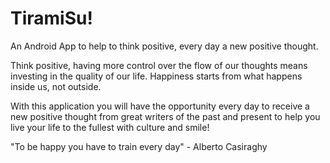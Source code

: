 # TiramiSu!
An Android App to help to think positive, every day a new positive thought.

Think positive, having more control over the flow of our thoughts means investing in the quality of our life.
Happiness starts from what happens inside us, not outside.

With this application you will have the opportunity every day to receive a new positive thought from great writers of the past and present to help you live your life to the fullest with culture and smile!

"To be happy you have to train every day" - Alberto Casiraghy